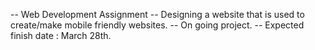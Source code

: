 -- Web Development Assignment
-- Designing a website that is used to create/make mobile friendly websites.
-- On going project.
-- Expected finish date : March 28th.
